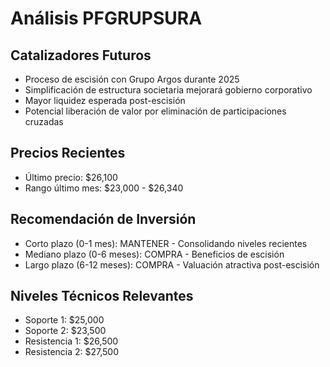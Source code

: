 # Análisis PFGRUPSURA

## Catalizadores Futuros

- Proceso de escisión con Grupo Argos durante 2025
- Simplificación de estructura societaria mejorará gobierno corporativo
- Mayor liquidez esperada post-escisión
- Potencial liberación de valor por eliminación de participaciones cruzadas

## Precios Recientes

- Último precio: $26,100
- Rango último mes: $23,000 - $26,340

## Recomendación de Inversión

- Corto plazo (0-1 mes): MANTENER - Consolidando niveles recientes
- Mediano plazo (0-6 meses): COMPRA - Beneficios de escisión
- Largo plazo (6-12 meses): COMPRA - Valuación atractiva post-escisión

## Niveles Técnicos Relevantes

- Soporte 1: $25,000
- Soporte 2: $23,500
- Resistencia 1: $26,500
- Resistencia 2: $27,500
